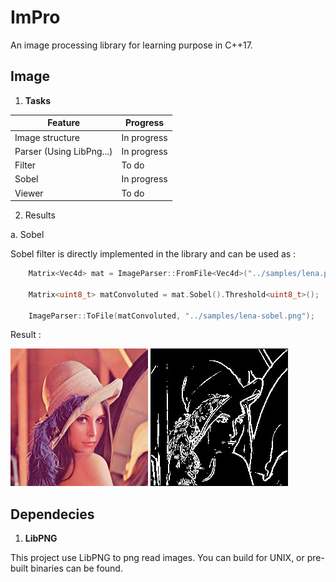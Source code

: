 # ImPro

An image processing library for learning purpose in C++17.

## Image 

1. __Tasks__

| Feature | Progress |
|---------|----------|
| Image structure | In progress |
| Parser (Using LibPng...) | In progress |
| Filter | To do |
| Sobel | In progress |
| Viewer | To do |

2. Results

a. Sobel

Sobel filter is directly implemented in the library and can be used as :

```cpp
    Matrix<Vec4d> mat = ImageParser::FromFile<Vec4d>("../samples/lena.png", 4);

    Matrix<uint8_t> matConvoluted = mat.Sobel().Threshold<uint8_t>();

    ImageParser::ToFile(matConvoluted, "../samples/lena-sobel.png");
```

Result : 

![Lena Classic](samples/lena.png) ![Lena Sobel](readmefiles/lena-sobel.jpg) 

## Dependecies

1. __LibPNG__

This project use LibPNG to png read images. You can build for 
UNIX, or pre-built binaries can be found.
  